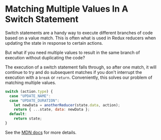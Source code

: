 # Matching Multiple Values In A Switch Statement

Switch statements are a handy way to execute different branches of code
based on a value match. This is often what is used in Redux reducers when
updating the state in response to certain actions.

But what if you need multiple values to result in the same branch of
execution without duplicating the code?

The execution of a switch statement falls through, so after one match, it
will continue to try and do subsequent matches if you don't interrupt the
execution with a `break` or `return`. Conveniently, this solves our problem
of matching multiple values.

```javascript
switch (action.type) {
  case "UPDATE_NAME":
  case "UPDATE_DURATION":
    let newData = anotherReducer(state.data, action);
    return { ...state, data: newData };
  default:
    return state;
}
```

See the [MDN
docs](https://developer.mozilla.org/en-US/docs/Web/JavaScript/Reference/Statements/switch)
for more details.
